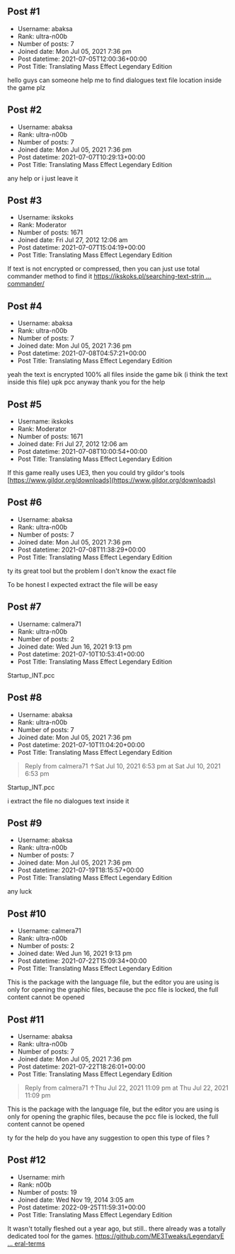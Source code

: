 ## Post #1
- Username: abaksa
- Rank: ultra-n00b
- Number of posts: 7
- Joined date: Mon Jul 05, 2021 7:36 pm
- Post datetime: 2021-07-05T12:00:36+00:00
- Post Title: Translating Mass Effect Legendary Edition

hello guys can someone help me to find dialogues text file location inside the game plz
## Post #2
- Username: abaksa
- Rank: ultra-n00b
- Number of posts: 7
- Joined date: Mon Jul 05, 2021 7:36 pm
- Post datetime: 2021-07-07T10:29:13+00:00
- Post Title: Translating Mass Effect Legendary Edition

any help or i just leave it
## Post #3
- Username: ikskoks
- Rank: Moderator
- Number of posts: 1671
- Joined date: Fri Jul 27, 2012 12:06 am
- Post datetime: 2021-07-07T15:04:19+00:00
- Post Title: Translating Mass Effect Legendary Edition

If text is not encrypted or compressed, then you can just use total commander method to find it
[https://ikskoks.pl/searching-text-strin ... commander/](https://ikskoks.pl/searching-text-strings-using-total-commander/)
## Post #4
- Username: abaksa
- Rank: ultra-n00b
- Number of posts: 7
- Joined date: Mon Jul 05, 2021 7:36 pm
- Post datetime: 2021-07-08T04:57:21+00:00
- Post Title: Translating Mass Effect Legendary Edition

yeah the text is encrypted 100% all files inside the game 
bik (i think the text inside this file)
upk
pcc
anyway thank you for the help
## Post #5
- Username: ikskoks
- Rank: Moderator
- Number of posts: 1671
- Joined date: Fri Jul 27, 2012 12:06 am
- Post datetime: 2021-07-08T10:00:54+00:00
- Post Title: Translating Mass Effect Legendary Edition

If this game really uses UE3, then you could try gildor's tools 
[https://www.gildor.org/downloads](https://www.gildor.org/downloads)
## Post #6
- Username: abaksa
- Rank: ultra-n00b
- Number of posts: 7
- Joined date: Mon Jul 05, 2021 7:36 pm
- Post datetime: 2021-07-08T11:38:29+00:00
- Post Title: Translating Mass Effect Legendary Edition

ty its great tool but the problem I don't know the exact file



To be honest I expected extract the file will be easy
## Post #7
- Username: calmera71
- Rank: ultra-n00b
- Number of posts: 2
- Joined date: Wed Jun 16, 2021 9:13 pm
- Post datetime: 2021-07-10T10:53:41+00:00
- Post Title: Translating Mass Effect Legendary Edition

Startup_INT.pcc
## Post #8
- Username: abaksa
- Rank: ultra-n00b
- Number of posts: 7
- Joined date: Mon Jul 05, 2021 7:36 pm
- Post datetime: 2021-07-10T11:04:20+00:00
- Post Title: Translating Mass Effect Legendary Edition

> Reply from calmera71 ↑Sat Jul 10, 2021 6:53 pm at Sat Jul 10, 2021 6:53 pm
>
> 
Startup_INT.pcc

i extract the file no dialogues text inside it
## Post #9
- Username: abaksa
- Rank: ultra-n00b
- Number of posts: 7
- Joined date: Mon Jul 05, 2021 7:36 pm
- Post datetime: 2021-07-19T18:15:57+00:00
- Post Title: Translating Mass Effect Legendary Edition

any luck
## Post #10
- Username: calmera71
- Rank: ultra-n00b
- Number of posts: 2
- Joined date: Wed Jun 16, 2021 9:13 pm
- Post datetime: 2021-07-22T15:09:34+00:00
- Post Title: Translating Mass Effect Legendary Edition

This is the package with the language file, but the editor you are using is only for opening the graphic files, because the pcc file is locked, the full content cannot be opened
## Post #11
- Username: abaksa
- Rank: ultra-n00b
- Number of posts: 7
- Joined date: Mon Jul 05, 2021 7:36 pm
- Post datetime: 2021-07-22T18:26:01+00:00
- Post Title: Translating Mass Effect Legendary Edition

> Reply from calmera71 ↑Thu Jul 22, 2021 11:09 pm at Thu Jul 22, 2021 11:09 pm
>
> 
This is the package with the language file, but the editor you are using is only for opening the graphic files, because the pcc file is locked, the full content cannot be opened

ty for the help do you have any suggestion to open this type of files ?
## Post #12
- Username: mirh
- Rank: n00b
- Number of posts: 19
- Joined date: Wed Nov 19, 2014 3:05 am
- Post datetime: 2022-09-25T11:59:31+00:00
- Post Title: Translating Mass Effect Legendary Edition

It wasn't totally fleshed out a year ago, but still.. there already was a totally dedicated tool for the games. 
[https://github.com/ME3Tweaks/LegendaryE ... eral-terms](https://github.com/ME3Tweaks/LegendaryExplorer/wiki/Legendary-Edition-Modding:-Getting-Started#general-terms)
